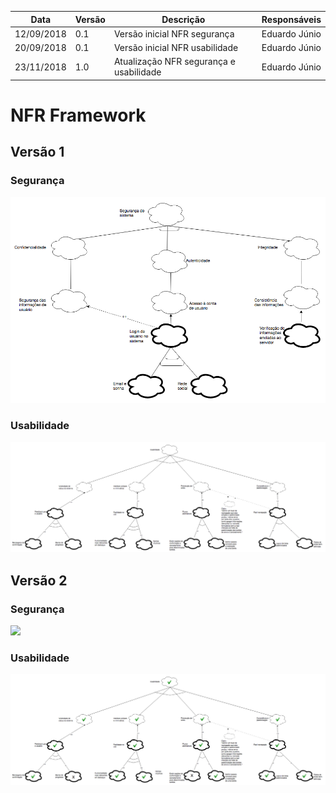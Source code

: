 Data | Versão | Descrição | Responsáveis
-- | -- | -- | --
12/09/2018 | 0.1 | Versão inicial NFR segurança| Eduardo Júnio
20/09/2018 | 0.1 | Versão inicial NFR usabilidade| Eduardo Júnio
23/11/2018 | 1.0 | Atualização NFR segurança e usabilidade| Eduardo Júnio


# NFR Framework

## Versão 1

### Segurança 
<a href="../../../../imagens/nfr-seguranca.png"><img src="../../../../imagens/nfr-seguranca.png"></a>

### Usabilidade 
<a href="../../../../imagens/nfr-usabilidade.png"><img src="../../../../imagens/nfr-usabilidade.png"></a>

## Versão 2

### Segurança
<a href="../../../../imagens/nfr01-Segurança2.jpg"><img src="../../../../imagens/nfr01-Segurança2.jpg"></a>

### Usabilidade
<a href="../../../../imagens/nfr-usabilidade2.jpg"><img src="../../../../imagens/nfr-usabilidade2.jpg"></a>

